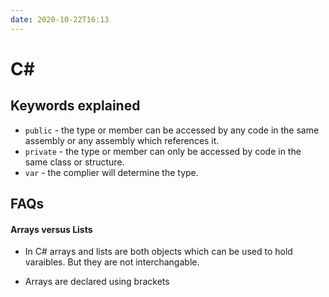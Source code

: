 ```yaml
---
date: 2020-10-22T16:13
---
```


# C#

## Keywords explained


* `public` - the type or member can be accessed by any code in the same assembly or any assembly which references it.
* `private` - the type or member can only be accessed by code in the same class or structure.
* `var` - the complier will determine the type.


## FAQs

#### Arrays versus Lists

* In C# arrays and lists are both objects which can be used to hold varaibles. But they are not interchangable.
 
* Arrays are declared using brackets

